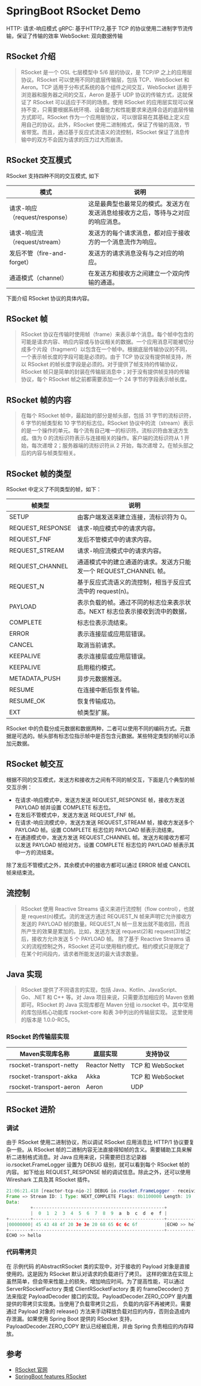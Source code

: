 # SpringBoot RSocket Demo

HTTP: 请求-响应模式
gRPC: 基于HTTP/2,基于 TCP 的协议使用二进制字节流传输，保证了传输的效率
WebSocket: 双向数据传输

## RSocket 介绍

> RSocket 是一个 OSL 七层模型中 5/6 层的协议，是 TCP/IP 之上的应用层协议。RSocket 可以使用不同的底层传输层，包括 TCP、WebSocket 和 Aeron。TCP 适用于分布式系统的各个组件之间交互，WebSocket 适用于浏览器和服务器之间的交互，Aeron 是基于 UDP 协议的传输方式，这就保证了 RSocket 可以适应于不同的场景。使用 RSocket 的应用层实现可以保持不变，只需要根据系统环境、设备能力和性能要求来选择合适的底层传输方式即可。RSocket 作为一个应用层协议，可以很容易在其基础上定义应用自己的协议。此外，RSocket 使用二进制格式，保证了传输的高效，节省带宽。而且，通过基于反应式流语义的流控制，RSocket 保证了消息传输中的双方不会因为请求的压力过大而崩溃。
>
>

## RSocket 交互模式

RSocket 支持四种不同的交互模式, 如下

| 模式 | 说明 |
| - | - |
| 请求-响应（request/response） | 这是最典型也最常见的模式。发送方在发送消息给接收方之后，等待与之对应的响应消息。 |
| 请求-响应流（request/stream） | 发送方的每个请求消息，都对应于接收方的一个消息流作为响应。 |
| 发后不管（fire-and-forget） | 发送方的请求消息没有与之对应的响应。 |
| 通道模式（channel） | 在发送方和接收方之间建立一个双向传输的通道。 |

下面介绍 RSocket 协议的具体内容。

## RSocket 帧

> RSocket 协议在传输时使用帧（frame）来表示单个消息。每个帧中包含的可能是请求内容、响应内容或与协议相关的数据。一个应用消息可能被切分成多个片段（fragment）以包含在一个帧中。根据底层传输协议的不同，一个表示帧长度的字段可能是必须的。由于 TCP 协议没有提供帧支持，所以 RSocket 的帧长度字段是必须的。对于提供了帧支持的传输协议，RSocket 帧只是简单的封装在传输层消息中；对于没有提供帧支持的传输协议，每个 RSocket 帧之前都需要添加一个 24 字节的字段表示帧长度。

## RSocket 帧的内容

> 在每个 RSocket 帧中，最起始的部分是帧头部，包括 31 字节的流标识符，6 字节的帧类型和 10 字节的标志位。RSocket 协议中的流（stream）表示的是一个操作的单元。每个流有自己唯一的标识符。流标识符由发送方生成。值为 0 的流标识符表示与连接相关的操作。客户端的流标识符从 1 开始，每次递增 2；服务器端的流标识符从 2 开始，每次递增 2。在帧头部之后的内容与帧类型相关。

## RSocket 帧的类型

RSocket 中定义了不同类型的帧，如下：

| 帧类型 | 说明 |
| - | - |
| SETUP | 由客户端发送来建立连接，流标识符为 0。 |
| REQUEST_RESPONSE | 请求-响应模式中的请求内容。 |
| REQUEST_FNF | 发后不管模式中的请求内容。 |
| REQUEST_STREAM | 请求-响应流模式中的请求内容。 |
| REQUEST_CHANNEL | 通道模式中的建立通道的请求。发送方只能发一个 REQUEST_CHANNEL 帧。|
| REQUEST_N | 基于反应式流语义的流控制，相当于反应式流中的 request(n)。 |
| PAYLOAD | 表示负载的帧。通过不同的标志位来表示状态。NEXT 标志位表示接收到流中的数据， |
| COMPLETE | 标志位表示流结束。 |
| ERROR | 表示连接层或应用层错误。 |
| CANCEL | 取消当前请求。 |
| KEEPALIVE | 表示连接层或应用层错误。 |
| KEEPALIVE | 启用租约模式。 |
| METADATA_PUSH | 异步元数据推送。 |
| RESUME | 在连接中断后恢复传输。 |
| RESUME_OK | 恢复传输成功。 |
| EXT | 帧类型扩展。 |

RSocket 中的负载分成元数据和数据两种，二者可以使用不同的编码方式。元数据是可选的。帧头部有标志位指示帧中是否包含元数据。某些特定类型的帧可以添加元数据。

## RSocket 帧交互

根据不同的交互模式，发送方和接收方之间有不同的帧交互，下面是几个典型的帧交互示例：

* 在请求-响应模式中，发送方发送 REQUEST_RESPONSE 帧，接收方发送 PAYLOAD 帧并设置 COMPLETE 标志位。
* 在发后不管模式中，发送方发送 REQUEST_FNF 帧。
* 在请求-响应流模式中，发送方发送 REQUEST_STREAM 帧，接收方发送多个 PAYLOAD 帧。设置 COMPLETE 标志位的 PAYLOAD 帧表示流结束。
* 在通道模式中，发送方发送 REQUEST_CHANNEL 帧。发送方和接收方都可以发送 PAYLOAD 帧给对方。设置 COMPLETE 标志位的 PAYLOAD 帧表示其中一方的流结束。

除了发后不管模式之外，其余模式中的接收方都可以通过 ERROR 帧或 CANCEL 帧来结束流。

## 流控制

> RSocket 使用 Reactive Streams 语义来进行流控制（flow control），也就是 request(n)模式。流的发送方通过 REQUEST_N 帧来声明它允许接收方发送的 PAYLOAD 帧的数量。REQUEST_N 帧一旦发出就不能收回，而且所产生的效果是累加的。比如，发送方发送 request(2)和 request(3)帧之后，接收方允许发送 5 个 PAYLOAD 帧。
> 除了基于 Reactive Streams 语义的流程控制之外，RSocket 还可以使用租约模式。租约模式只是限定了在某个时间段内，请求者所能发送的最大请求数量。
>

## Java 实现

> RSocket 提供了不同语言的实现，包括 Java、Kotlin、JavaScript、Go、.NET 和 C++ 等。对 Java 项目来说，只需要添加相应的 Maven 依赖即可。RSocket 的 Java 实现库都在 Maven 分组 io.rsocket 中。其中常用的库包括核心功能库 rsocket-core 和表 3中列出的传输层实现。
> 这里使用的版本是 1.0.0-RC5。

### RSocket 的传输层实现

| Maven实现库名称 | 底层实现 | 支持协议 |
| - | - | - |
| rsocket-transport-netty | Reactor Netty | TCP 和 WebSocket |
| rsocket-transport-akka | Akka | TCP 和 WebSocket |
| rsocket-transport-aeron | Aeron | UDP |

## RSocket 进阶

### 调试

 由于 RSocket 使用二进制协议，所以调试 RSocket 应用消息比 HTTP/1 协议要复杂一些。从 RSocket 帧的二进制内容无法直接得知帧的含义。需要辅助工具来解析二进制格式消息。对 Java 应用来说，只需要把日志记录器 io.rsocket.FrameLogger 设置为 DEBUG 级别，就可以看到每个 RSocket 帧的内容。
 如下给出 REQUEST_RESPONSE 帧的调试信息。除此之外，还可以使用 Wireshark 工具及其 RSocket 插件。

```java
21:06:21.418 [reactor-tcp-nio-2] DEBUG io.rsocket.FrameLogger - receiving -> 
Frame => Stream ID: 1 Type: NEXT_COMPLETE Flags: 0b1100000 Length: 19
Data:
         +-------------------------------------------------+
         |  0  1  2  3  4  5  6  7  8  9  a  b  c  d  e  f |
+--------+-------------------------------------------------+----------------+
|00000000| 45 43 48 4f 20 3e 3e 20 68 65 6c 6c 6f          |ECHO >> hello   |
+--------+-------------------------------------------------+----------------+
ECHO >> hello
```

### 代码零拷贝

在 示例代码 的AbstractRSocket 类的实现中，对于接收的 Payload 对象是直接使用的。这是因为 RSocket 默认对请求的负载进行了拷贝。
这样的做法在实现上虽然简单，但会带来性能上的损失，增加响应时间。为了提高性能，可以通过 ServerRSocketFactory 类或 ClientRSocketFactory 类
的 frameDecoder() 方法来指定 PayloadDecoder 接口的实现。PayloadDecoder.ZERO_COPY 是内置提供的零拷贝实现类。当使用了负载零拷贝之后，
负载的内容不再被拷贝。需要通过 Payload 对象的 release() 方法来手动释放负载对应的内存，否则会造成内存泄漏。如果使用 Spring Boot 提供的 RSocket 支持，
PayloadDecoder.ZERO_COPY 默认已经被启用，并由 Spring 负责相应的内存释放。



## 参考
 
* [RSocket 官网](http://rsocket.io/)
* [SpringBoot features RSocket](https://docs.spring.io/spring-boot/docs/2.2.x/reference/html/spring-boot-features.html#boot-features-rsocket)
